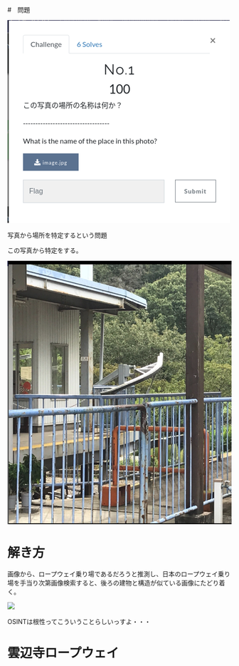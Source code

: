 #　問題

![image-20201106125754918](./img/img1.png)

写真から場所を特定するという問題



この写真から特定をする。

![](./img/img2.png)

# 解き方

画像から、ロープウェイ乗り場であるだろうと推測し、日本のロープウェイ乗り場を手当り次第画像検索すると、後ろの建物と構造が似ている画像にたどり着く。

![](https://yuriko-meshi.com/wp-content/uploads/2018/03/a6f6c5e95f1444a6a1e5b9faaef2fc01-1024x682.jpg)



OSINTは根性ってこういうことらしいっすよ・・・

# 雲辺寺ロープウェイ

